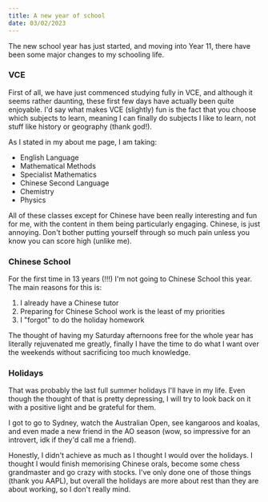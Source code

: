 ```yaml
---
title: A new year of school
date: 03/02/2023
---
```


The new school year has just started, and moving into Year 11, there have been some major changes to my schooling life.

### VCE

First of all, we have just commenced studying fully in VCE, and although it seems rather daunting, these first few days have actually been quite enjoyable. I'd say what makes VCE (slightly) fun is the fact that you choose which subjects to learn, meaning I can finally do subjects I like to learn, not stuff like history or geography (thank god!).

As I stated in my <CustomLink href="/about">about me</CustomLink> page, I am taking:

* English Language
* Mathematical Methods
* Specialist Mathematics
* Chinese Second Language
* Chemistry
* Physics

All of these classes except for Chinese have been really interesting and fun for me, with the content in them being particularly engaging. Chinese, is just annoying. Don't bother putting yourself through so much pain unless you know you can score high (unlike me).

### Chinese School

For the first time in 13 years (!!!) I'm not going to Chinese School this year. The main reasons for this is:

1. I already have a Chinese tutor
2. Preparing for Chinese School work is the least of my priorities
3. I "forgot" to do the holiday homework

The thought of having my Saturday afternoons free for the whole year has literally rejuvenated me greatly, finally I have the time to do what I want over the weekends without sacrificing too much knowledge.

### Holidays

That was probably the last full summer holidays I'll have in my life. Even though the thought of that is pretty depressing, I will try to look back on it with a positive light and be grateful for them.

I got to go to Sydney, watch the Australian Open, see kangaroos and koalas, and even made a new friend in the AO season (wow, so impressive for an introvert, idk if they'd call me a friend).

Honestly, I didn't achieve as much as I thought I would over the holidays. I thought I would finish memorising Chinese orals, become some chess grandmaster and go crazy with stocks. I've only done one of those things (thank you AAPL), but overall the holidays are more about rest than they are about working, so I don't really mind.